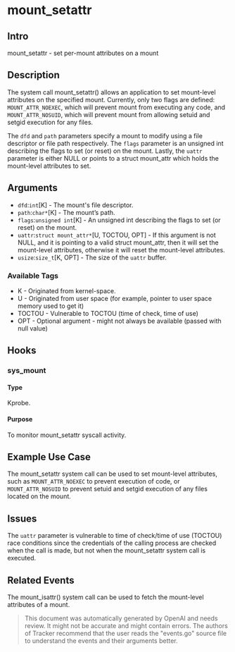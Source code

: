 
# mount_setattr

## Intro
mount_setattr - set per-mount attributes on a mount

## Description
The system call mount_setattr() allows an application to set mount-level attributes on the specified mount. Currently, only two flags are defined: `MOUNT_ATTR_NOEXEC`, which will prevent mount from executing any code, and `MOUNT_ATTR_NOSUID`, which will prevent mount from allowing setuid and setgid execution for any files.

The `dfd` and `path` parameters specify a mount to modify using a file descriptor or file path respectively. The `flags` parameter is an unsigned int describing the flags to set (or reset) on the mount. Lastly, the `uattr` parameter is either NULL or points to a struct mount_attr which holds the mount-level attributes to set.

## Arguments
* `dfd`:`int`[K] - The mount's file descriptor. 
* `path`:`char*`[K] - The mount’s path.
* `flags`:`unsigned int`[K] - An unsigned int describing the flags to set (or reset) on the mount.
* `uattr`:`struct mount_attr*`[U, TOCTOU, OPT] - If this argument is not NULL, and it is pointing to a valid struct mount_attr, then it will set the mount-level attributes, otherwise it will reset the mount-level attributes.  
* `usize`:`size_t`[K, OPT] - The size of the `uattr` buffer.

### Available Tags
* K - Originated from kernel-space.
* U - Originated from user space (for example, pointer to user space memory used to get it)
* TOCTOU - Vulnerable to TOCTOU (time of check, time of use)
* OPT - Optional argument - might not always be available (passed with null value)

## Hooks
### sys_mount
#### Type
Kprobe.
#### Purpose
To monitor mount_setattr syscall activity.

## Example Use Case
The mount_setattr system call can be used to set mount-level attributes, such as `MOUNT_ATTR_NOEXEC` to prevent execution of code, or `MOUNT_ATTR_NOSUID` to prevent setuid and setgid execution of any files located on the mount.

## Issues
The `uattr` parameter is vulnerable to time of check/time of use (TOCTOU) race conditions since the credentials of the calling process are checked when the call is made, but not when the mount_setattr system call is executed.

## Related Events
The mount_isattr() system call can be used to fetch the mount-level attributes of a mount.

> This document was automatically generated by OpenAI and needs review. It might
> not be accurate and might contain errors. The authors of Tracker recommend that
> the user reads the "events.go" source file to understand the events and their
> arguments better.
